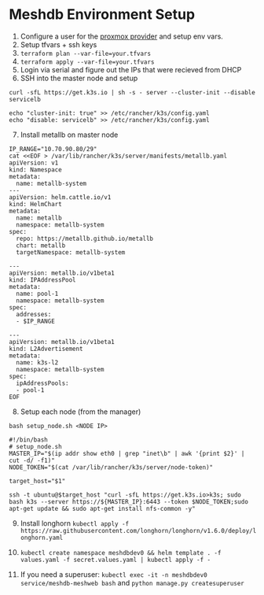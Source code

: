 # Meshdb Environment Setup

1. Configure a user for the [proxmox provider](https://registry.terraform.io/providers/Telmate/proxmox/latest/docs) and setup env vars.
2. Setup tfvars + ssh keys
3. `terraform plan --var-file=your.tfvars`
4. `terraform apply --var-file=your.tfvars`
5. Login via serial and figure out the IPs that were recieved from DHCP
6. SSH into the master node and setup
```
curl -sfL https://get.k3s.io | sh -s - server --cluster-init --disable servicelb

echo "cluster-init: true" >> /etc/rancher/k3s/config.yaml
echo "disable: servicelb" >> /etc/rancher/k3s/config.yaml
```

7. Install metallb on master node

```
IP_RANGE="10.70.90.80/29"
cat <<EOF > /var/lib/rancher/k3s/server/manifests/metallb.yaml
apiVersion: v1
kind: Namespace
metadata:
  name: metallb-system
---
apiVersion: helm.cattle.io/v1
kind: HelmChart
metadata:
  name: metallb
  namespace: metallb-system
spec:
  repo: https://metallb.github.io/metallb
  chart: metallb
  targetNamespace: metallb-system

---
apiVersion: metallb.io/v1beta1
kind: IPAddressPool
metadata:
  name: pool-1
  namespace: metallb-system
spec:
  addresses:
  - $IP_RANGE

---
apiVersion: metallb.io/v1beta1
kind: L2Advertisement
metadata:
  name: k3s-l2
  namespace: metallb-system
spec:
  ipAddressPools:
  - pool-1
EOF

```

8. Setup each node (from the manager)

`bash setup_node.sh <NODE IP>`

```
#!/bin/bash
# setup_node.sh
MASTER_IP="$(ip addr show eth0 | grep "inet\b" | awk '{print $2}' | cut -d/ -f1)"
NODE_TOKEN="$(cat /var/lib/rancher/k3s/server/node-token)"

target_host="$1"

ssh -t ubuntu@$target_host "curl -sfL https://get.k3s.io>k3s; sudo bash k3s --server https://${MASTER_IP}:6443 --token $NODE_TOKEN;sudo apt-get update && sudo apt-get install nfs-common -y"
```

9. Install longhorn `kubectl apply -f https://raw.githubusercontent.com/longhorn/longhorn/v1.6.0/deploy/longhorn.yaml`

10. `kubectl create namespace meshdbdev0 && helm template . -f values.yaml -f secret.values.yaml | kubectl apply -f -`

11. If you need a superuser: `kubectl exec -it -n meshdbdev0 service/meshdb-meshweb bash` and `python manage.py createsuperuser`

